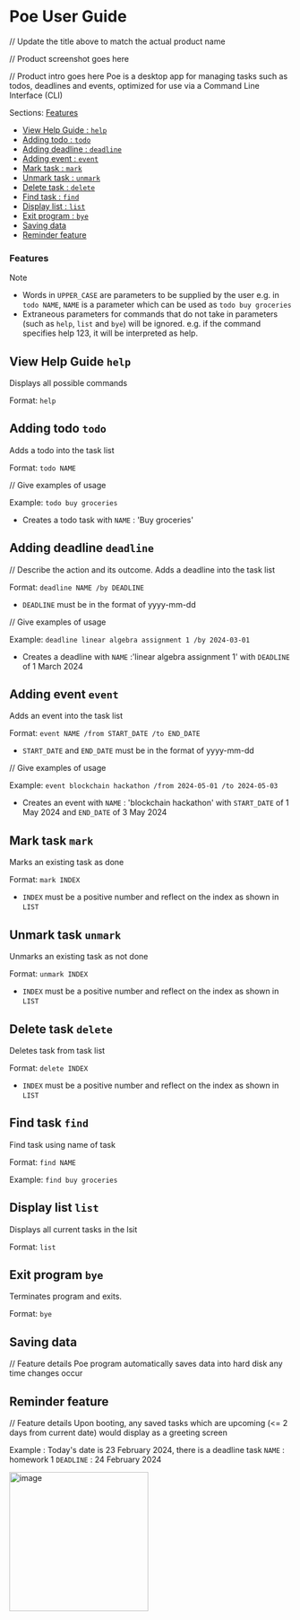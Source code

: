 # Poe User Guide

// Update the title above to match the actual product name

// Product screenshot goes here

// Product intro goes here
Poe is a desktop app for managing tasks such as todos, deadlines and events, optimized for use via a Command Line Interface (CLI)

Sections:
[Features](https://leepoeaik.github.io/ip/#features)
- [View Help Guide : `help`](https://leepoeaik.github.io/ip/#view-help-guide)
- [Adding todo : `todo`](https://leepoeaik.github.io/ip/#adding-todo)
- [Adding deadline : `deadline`](https://leepoeaik.github.io/ip/#adding-deadline)
- [Adding event : `event`](https://leepoeaik.github.io/ip/#adding-event)
- [Mark task : `mark`](https://leepoeaik.github.io/ip/#mark-task)
- [Unmark task : `unmark`](https://leepoeaik.github.io/ip/#unmark-task)
- [Delete task : `delete`](https://leepoeaik.github.io/ip/#delete-task)
- [Find task : `find`](https://leepoeaik.github.io/ip/#find-task)
- [Display list : `list`](https://leepoeaik.github.io/ip/#display-list)
- [Exit program : `bye`](https://leepoeaik.github.io/ip/#exit-program)
- [Saving data](https://leepoeaik.github.io/ip/#saving-data)
- [Reminder feature](https://leepoeaik.github.io/ip/#reminder-feature)



### Features
>[!NOTE]
>- Words in `UPPER_CASE` are parameters to be supplied by the user
>  e.g. in `todo NAME`, `NAME` is a parameter which can be used as `todo buy groceries`
>- Extraneous parameters for commands that do not take in parameters (such as `help`, `list` and `bye`) will be ignored.
>  e.g. if the command specifies help 123, it will be interpreted as help.

## View Help Guide `help`

Displays all possible commands 

Format: `help` 

## Adding todo `todo`
Adds a todo into the task list 

Format: `todo NAME`

// Give examples of usage

Example: `todo buy groceries`

- Creates a todo task with `NAME` : 'Buy groceries'

## Adding deadline `deadline`

// Describe the action and its outcome.
Adds a deadline into the task list 

Format: `deadline NAME /by DEADLINE` 

- `DEADLINE` must be in the format of yyyy-mm-dd

// Give examples of usage

Example: `deadline linear algebra assignment 1 /by 2024-03-01`

- Creates a deadline with `NAME` :'linear algebra assignment 1' with `DEADLINE` of 1 March 2024

## Adding event `event`
Adds an event into the task list 

Format: `event NAME /from START_DATE /to END_DATE`

- `START_DATE` and `END_DATE` must be in the format of yyyy-mm-dd

// Give examples of usage

Example: `event blockchain hackathon /from 2024-05-01 /to 2024-05-03`

- Creates an event with `NAME` : 'blockchain hackathon' with `START_DATE` of 1 May 2024 and `END_DATE` of 3 May 2024

## Mark task `mark`
Marks an existing task as done

Format: `mark INDEX`
- `INDEX` must be a positive number and reflect on the index as shown in `LIST` 

## Unmark task `unmark`
Unmarks an existing task as not done

Format: `unmark INDEX`
- `INDEX` must be a positive number and reflect on the index as shown in `LIST` 


## Delete task `delete`
Deletes task from task list

Format: `delete INDEX`
- `INDEX` must be a positive number and reflect on the index as shown in `LIST` 


## Find task `find`
Find task using name of task

Format: `find NAME`

Example: `find buy groceries`

## Display list `list`

Displays all current tasks in the lsit

Format: `list` 

## Exit program `bye`

Terminates program and exits.

Format: `bye` 

## Saving data

// Feature details
Poe program automatically saves data into hard disk any time changes occur


## Reminder feature

// Feature details
Upon booting, any saved tasks which are upcoming (<= 2 days from current date) would display as a greeting screen

Example : Today's date is 23 February 2024, there is a deadline task `NAME` : homework 1 `DEADLINE` : 24 February 2024

<img width="248" alt="image" src="https://github.com/leepoeaik/ip/assets/99176866/dc043f03-d2e3-47db-9ec4-64804e5afeee">

